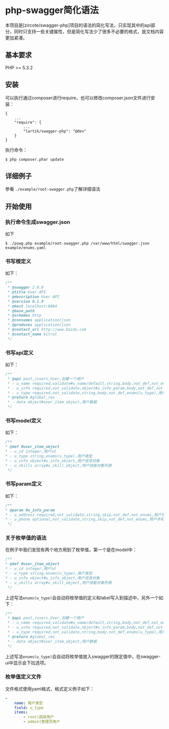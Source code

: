 # php-swagger简化语法
本项目是[zircote/swagger-php]项目的语法的简化写法，只实现其中的api部分，同时只支持一些关键属性，但是简化写法少了很多不必要的格式，是文档内容更加紧凑。

## 基本要求
PHP >= 5.3.2

## 安装
可以执行通过composer进行require，也可以修改composer.json文件进行安装：
```
{
    ...
    "require": {
        ...
        "lartik/swagger-php": "@dev"
    }
}
```
执行命令：
```
$ php composer.phar update
```

## 详细例子
参看 `./example/root-swagger.php`了解详细语法

## 开始使用
### 执行命令生成swagger.json
如下
```
$ ./pswg.php example/root-swagger.php /var/www/html/swagger.json example/enums.yaml
```
### 书写根定义
如下：
```php
/**
 * @swagger 2.0.0
 * @title User API
 * @description User API
 * @version 0.1.9
 * @host localhost:8064
 * @base_path
 * @schemes http
 * @consumes application/json
 * @produces application/json
 * @contact_url http://www.baidu.com
 * @contact_name kitral
 */
```

### 书写api定义
如下：
```php
/**
 * @api post,/users,User,创建一个用户
 * - u_name required,validate#u_name/default,string,body,not_def,not_enums,用户昵称
 * - u_info required,not_validate,object#u_info_param,body,not_def,not_enums,用户信息
 * - u_type required,not_validate,string,body,not_def,enums(u_type),用户类型
 * @return #global_res
 * - data object#user_item_object,用户数据
 */
```

### 书写model定义
如下：
```php
/**
* @def #user_item_object
* - u_id integer,用户id
* - u_type string,enums(u_type),用户类型
* - u_info object#u_info_object,用户信息对象
* - u_skills array#u_skill_object,用户技能对象列表
 */
```


### 书写param定义
如下：
```php
/**
* @param #u_info_param
* - u_address required,not_validate,string,skip,not_def,not_enums,用户地址
* - u_phone optional,not_validate,string,skip,not_def,not_enums,用户手机号码
 */
```

### 关于枚举值的语法
在例子中我们发现有两个地方用到了枚举值，第一个是在model中：

```php
/**
* @def #user_item_object
* - u_id integer,用户id
* - u_type string,enums(u_type),用户类型
* - u_info object#u_info_object,用户信息对象
* - u_skills array#u_skill_object,用户技能对象列表
 */
```
上述写法`enums(u_type)`会自动将枚举值的定义和label写入到描述中，另外一个如下：

```php
/**
 * @api post,/users,User,创建一个用户
 * - u_name required,validate#u_name/default,string,body,not_def,not_enums,用户昵称
 * - u_info required,not_validate,object#u_info_param,body,not_def,not_enums,用户信息
 * - u_type required,not_validate,string,body,not_def,enums(u_type),用户类型
 * @return #global_res
 * - data object#user_item_object,用户数据
 */
```
上述写法`enums(u_type)`会自动将枚举值放入swagger的限定值中，在swagger-ui中显示会下拉选项。

### 枚举值定义文件
文件格式使用yaml格式，格式定义例子如下：
```yaml
-
    name: 用户类型
    field: u_type
    items:
        - root|超级用户
        - admin|管理员用户
```
